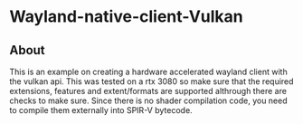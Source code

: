 # Wayland-native-client-Vulkan
## About
This is an example on creating a hardware accelerated wayland client with the vulkan api.
This was tested on a rtx 3080 so make sure that the required extensions, features and extent/formats are supported althrough there are checks to make sure.
Since there is no shader compilation code, you need to compile them externally into SPIR-V bytecode.
